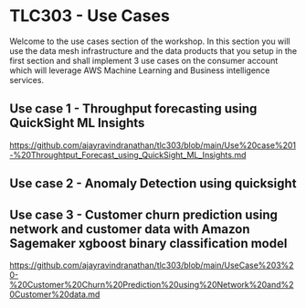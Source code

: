 # TLC303 - Use Cases

Welcome to the use cases section of the workshop. In this section you will use the data mesh infrastructure and the data products that you setup in the first section and shall implement 3 use cases on the consumer account which will leverage AWS Machine Learning and Business intelligence services.

## Use case 1 - Throughput forecasting using QuickSight ML Insights

https://github.com/ajayravindranathan/tlc303/blob/main/Use%20case%201-%20Throughtput_Forecast_using_QuickSight_ML_Insights.md

## Use case 2 - Anomaly Detection using quicksight
## Use case 3 - Customer churn prediction using network and customer data with Amazon Sagemaker xgboost binary classification model

https://github.com/ajayravindranathan/tlc303/blob/main/UseCase%203%20-%20Customer%20Churn%20Prediction%20using%20Network%20and%20Customer%20data.md
